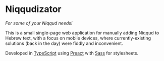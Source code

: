 # Niqqudizator

*For some of your Niqqud needs!*

This is a small single-page web application for manually adding Niqqud to Hebrew text, with a focus on mobile devices, where currently-existing solutions (back in the day) were fiddly and inconvenient.

Developed in [TypeScript](https://www.typescriptlang.org/) using [Preact](https://preactjs.com/) with [Sass](http://sass-lang.com/) for stylesheets.
